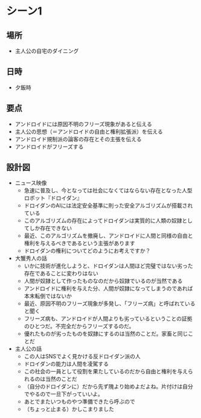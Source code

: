# シーン1
## 場所
* 主人公の自宅のダイニング

## 日時
* 夕飯時

## 要点
* アンドロイドには原因不明のフリーズ現象があると伝える
* 主人公の思想（＝アンドロイドの自由と権利拡張派）を伝える
* アンドロイド規制派の論客の存在とその主張を伝える
* アンドロイドがフリーズする

## 設計図
* ニュース映像
  * 急速に普及し、今となっては社会になくてはならない存在となった人型ロボット『ドロイダン』
  * ドロイダンのAIには法定安全基準に則った安全アルゴリズムが搭載されている
  * このアルゴリズムの存在によってドロイダンは実質的に人類の奴隷としてしか存在できない
  * 最近、このアルゴリズムを撤廃し、アンドロイドに人間と同様の自由と権利を与えるべきであるという主張があります
  * ドロイダンの権利についてどのようにお考えですか？
* 大蟹秀人の話
  * いかに技術が進化しようと、ドロイダンは人間ほど完璧ではない劣った存在であることに変わりはない
  * 人間が奴隷として作ったものなのだから奴隷でいるのが当然である
  * アンドロイドに権利を与えた分、人間が奴隷になってしまうのであれば本末転倒ではないか
  * 最近、原因不明のフリーズ現象が多発し、「フリーズ病」と呼ばれていると聞く
  * フリーズ病も、アンドロイドが人間よりも劣っているということの証拠のひとつだ。不完全だからフリーズするのだ。
  * 優れたものが劣ったものを奴隷にするのは当然のことだ。家畜と同じことだ
* 主人公の話
  * この人はSNSでよく見かける反ドロイダン派の人
  * ドロイダンの能力は人間を凌駕する
  * この社会の一員として役割を果たしているのだから自由と権利を与えられるのは当然のことだ
  * （自分のドロイダンに）だから先ず隗より始めよだよね。片付けは自分でやるので一旦下がっていいよ。
  * あとでまたいつものやつ準備できたら呼ぶので
  * （ちょっと止まる）かしこまりました

